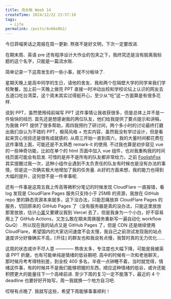 ```yaml
---
title: 流水账 Week 14
createTime: 2024/12/22 23:57:10
tags:
  - Life
permalink: /posts/4v66e0b2/
---
```


今日菲喵笑话之周报在周一更新. 熬夜不是好文明，下次一定要改进.

在期末周、英语 pre 还有程序设计大作业的包夹之下，我终究还是没有脱离我标题的这个名字，只能是一篇流水账.

简单记录一下这周发生的一些小事，就不分板块了.

星期天晚上是高中同学的生日，请他的舍友、我和两个在隔壁大学的同学来我们学校聚餐，加上前一天晚上做完 PPT 直接一时冲动出校和学校论坛上认识的网友去五道口吃台湾菜，这个周末其实过得挺开心，至少从“吃”这一方面算是有很多花样.

说到 PPT，虽然使用纯前端写 PPT 这件事情让我收获很多，但是总体上并不是一件愉快的经历. 首先还是想感谢我的两位队友，他们给我提供了要点提示和讲稿，为我做 PPT 提供了很多帮助，周四我预约了研讨间，两个多小时的讨论最终打磨出我们自认为不错的 PPT，极简风格 + 充实内容，虽然我没有学过设计，但是看起来赏心悦目还是很有成就感的. 从周三开始一直到周六，我的大量时间都花费在这件事情上面，可能还是不太熟悉 remark-it 的使用. 不过我也算是初步窥见 vue 的一些神奇功能，比如在单个的 html 页面中加入 vue 组件，也对我重构我的时间线页面可能会有启发. 可惜的是并不是所有的队友都非常给力，之前 [FoolishFox](https://foolishfox.cn/) 其实提醒过我一次，这种小组作业遇到不太负责任的队友有时候也是没有办法的事情，但是这一次确实极大地增加了我的任务量. 从好的方面来想，我的能力也得到大幅的提升，这何尝不是一件幸事呢.

还有一件事是这周五我上传高等微积分笔记的时候发现 CloudFlare 一直报错，看 log 发现是 CloudFlare Pages 服务只支持小于 25MB 的资源，我放在 GitHub repo 里的静态资源本来就多，这下没办法，只能忍痛放弃 CloudFlare Pages 的服务，切回原来的 GitHub Pages 了（没有服务器是真的没办法，只能这里放放那里放放，估计[小氯](https://www.yoghurtlee.com/)又要建议我到 Vercel 去了，但是我身为一个小白，好不容易用上了 GitHub Actions，又怎么敢在期末周换服务重新写一遍自动化 workflow Q$\omega$Q）. 所以现在我的站点又是 GitHub Pages 了，但是 CDN 还是继续使用 CloudFlare，希望国内的大家访问速度不会太慢，我自己之前测试发现我的站点速度评分好像确实不高，⌈开往⌋ 的群友也和我说有点慢，我暂时真的无力优化……

这周的状态或许不尽人意 ———— 熬夜太多，专注度也大幅下降，可能是我被英语 PPT 折磨，也有可能单纯是情绪的低谷期吧. 高中的时候有一次和老爸聊天，那时候月考考得特别差，到全校 400 多名，半夜一点钟睡不着，当时就觉得，情绪这件事，有的时候并不是我们能够把握的东西，顺应这种情绪的低谷，或许还能积攒更大的能量往下一个高峰前进. 至少下周的复习一定不能落下，最近的 4 个 deadline 也要好好开始写，周一我就换一个地方自习吧.

哎呀有点晚了. 我就写这些，希望下周能够事事顺利！